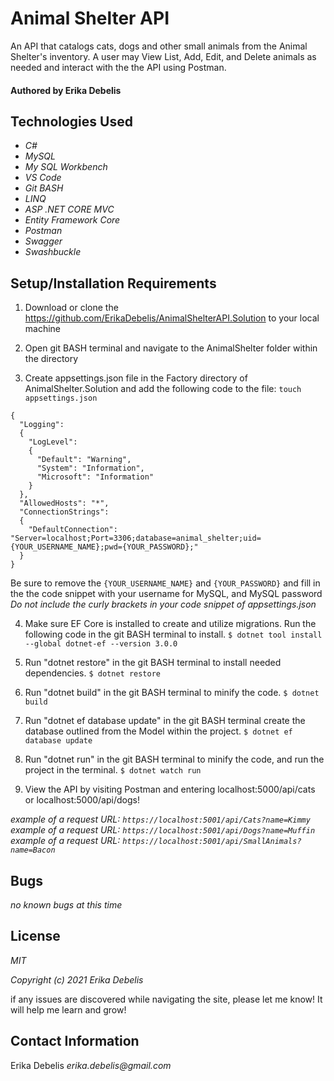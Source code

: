 # Animal Shelter API

An API that catalogs cats, dogs and other small animals from the Animal Shelter's inventory. A user may View List, Add, Edit, and Delete animals as needed and interact with the  the API using Postman.
#### Authored by Erika Debelis

## Technologies Used

* _C#_
* _MySQL_
* _My SQL Workbench_
* _VS Code_
* _Git BASH_
* _LINQ_
* _ASP .NET CORE MVC_
* _Entity Framework Core_
* _Postman_
* _Swagger_
* _Swashbuckle_

## Setup/Installation Requirements

1. Download or clone the https://github.com/ErikaDebelis/AnimalShelterAPI.Solution to your local machine

2. Open git BASH terminal and navigate to the AnimalShelter folder within the directory

3. Create appsettings.json file in the Factory directory of AnimalShelter.Solution and add the following code to the file: 
    ``touch appsettings.json``

```
{
  "Logging": 
  {
    "LogLevel": 
    {
      "Default": "Warning",
      "System": "Information",
      "Microsoft": "Information"
    }
  },
  "AllowedHosts": "*",
  "ConnectionStrings":
  {
    "DefaultConnection": "Server=localhost;Port=3306;database=animal_shelter;uid={YOUR_USERNAME_NAME};pwd={YOUR_PASSWORD};"
  }
}
```
Be sure to remove the ``{YOUR_USERNAME_NAME}`` and ``{YOUR_PASSWORD}`` and fill in the the code snippet with your username for MySQL, and MySQL password _Do not include the curly brackets in your code snippet of appsettings.json_

4. Make sure EF Core is installed to create and utilize migrations. Run the following code in the git BASH terminal to install.
    ``$ dotnet tool install --global dotnet-ef --version 3.0.0``

5. Run "dotnet restore" in the git BASH terminal to install needed dependencies.
    ``$ dotnet restore``

6. Run "dotnet build" in the git BASH terminal to minify the code.
    ``$ dotnet build``

7. Run "dotnet ef database update" in the git BASH terminal create the database outlined from the Model within the project.
    ``$ dotnet ef database update``

8. Run "dotnet run" in the git BASH terminal to  minify the code, and run the project in the terminal.
    ``$ dotnet watch run``

9. View the API by visiting Postman and entering localhost:5000/api/cats or localhost:5000/api/dogs!

*_example of a request URL: ``https://localhost:5001/api/Cats?name=Kimmy``_*
*_example of a request URL: ``https://localhost:5001/api/Dogs?name=Muffin``_*
*_example of a request URL: ``https://localhost:5001/api/SmallAnimals?name=Bacon``_*

## Bugs

_no known bugs at this time_

## License

_MIT_

_Copyright (c) 2021 Erika Debelis_

if any issues are discovered while navigating the site, please let me know! It will help me learn and grow!

## Contact Information

Erika Debelis _erika.debelis@gmail.com_